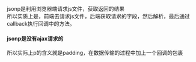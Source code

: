 jsonp是利用浏览器端请求js文件，获取返回的结果  
所以实质上是，前端去请求js文件，后端获取请求的字段，然后解析，最后通过callback执行回调中的方法。
#### jsonp是没有ajax请求的
所以实际上p的含义就是padding，在数据传输的过程中加上一个回调的包裹